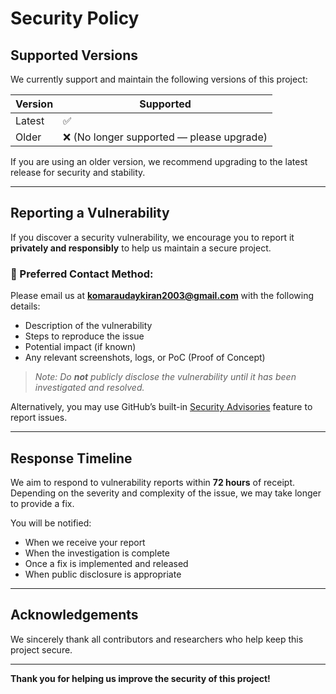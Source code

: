 # Security Policy

## Supported Versions

We currently support and maintain the following versions of this project:

| Version | Supported          |
|---------|--------------------|
| Latest  | ✅                 |
| Older   | ❌ (No longer supported — please upgrade) |

If you are using an older version, we recommend upgrading to the latest release for security and stability.

---

## Reporting a Vulnerability

If you discover a security vulnerability, we encourage you to report it **privately and responsibly** to help us maintain a secure project.

### 📧 Preferred Contact Method:
Please email us at **komaraudaykiran2003@gmail.com** with the following details:
- Description of the vulnerability
- Steps to reproduce the issue
- Potential impact (if known)
- Any relevant screenshots, logs, or PoC (Proof of Concept)

> _Note: Do **not** publicly disclose the vulnerability until it has been investigated and resolved._

Alternatively, you may use GitHub’s built-in [Security Advisories](https://docs.github.com/en/code-security/security-advisories/guidance-on-reporting-and-writing/privately-reporting-a-security-vulnerability) feature to report issues.

---

## Response Timeline

We aim to respond to vulnerability reports within **72 hours** of receipt. Depending on the severity and complexity of the issue, we may take longer to provide a fix.

You will be notified:
- When we receive your report
- When the investigation is complete
- Once a fix is implemented and released
- When public disclosure is appropriate

---

## Acknowledgements

We sincerely thank all contributors and researchers who help keep this project secure.

---

**Thank you for helping us improve the security of this project!**

